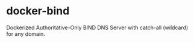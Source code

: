 # docker-bind

Dockerized Authoritative-Only BIND DNS Server with catch-all (wildcard) for any domain.
